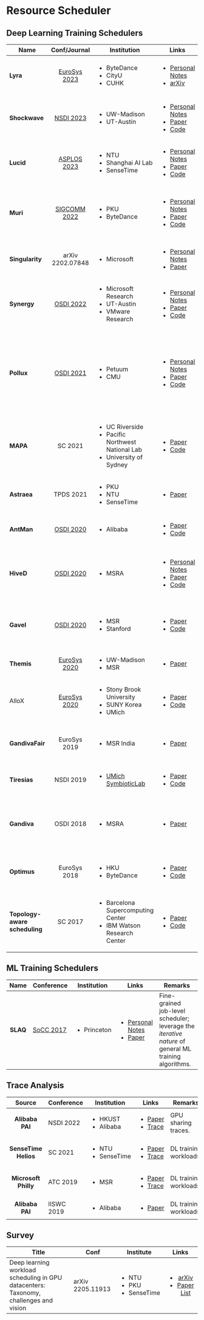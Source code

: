 # Resource Scheduler

## Deep Learning Training Schedulers

| Name                          |                          Conf/Journal                          | Institution                                                                                        | Links                                                                                                                                                                                                                                                                                                                                             | Remarks                                                                                                                                       |
| ----------------------------- | :------------------------------------------------------------: | -------------------------------------------------------------------------------------------------- | ------------------------------------------------------------------------------------------------------------------------------------------------------------------------------------------------------------------------------------------------------------------------------------------------------------------------------------------------- | --------------------------------------------------------------------------------------------------------------------------------------------- |
| **Lyra**                      | [EuroSys 2023](../../reading-notes/conference/eurosys-2023.md) | <ul><li>ByteDance</li><li>CityU</li><li>CUHK</li></ul>                                             | <ul><li><a href="../../reading-notes/miscellaneous/arxiv/2022/aryl-an-elastic-cluster-scheduler-for-deep-learning.md">Personal Notes</a></li><li><a href="https://arxiv.org/abs/2202.07896">arXiv</a></li></ul>                                                                                                                                   | Loan idle inference GPU servers for elastic training jobs.                                                                                    |
| **Shockwave**                 |     [NSDI 2023](../../reading-notes/conference/nsdi-2023/)     | <ul><li>UW-Madison</li><li>UT-Austin</li></ul>                                                     | <ul><li><a href="../../reading-notes/conference/nsdi-2023/shockwave-fair-and-efficient-cluster-scheduling-for-dynamic-adaptation-in-machine-learning.md">Personal Notes</a></li><li><a href="https://www.usenix.org/conference/nsdi23/presentation/zheng">Paper</a></li><li><a href="https://github.com/uw-mad-dash/shockwave">Code</a></li></ul> | Elastic resource requirements; extend market theory.                                                                                          |
| **Lucid**                     |   [ASPLOS 2023](../../reading-notes/conference/asplos-2023/)   | <ul><li>NTU</li><li>Shanghai AI Lab</li><li>SenseTime</li></ul>                                    | <ul><li><a href="../../reading-notes/conference/asplos-2023/lucid-a-non-intrusive-scalable-and-interpretable-scheduler-for-deep-learning-training-jobs.md">Personal Notes</a></li><li><a href="https://dl.acm.org/doi/10.1145/3575693.3575705">Paper</a></li><li><a href="https://github.com/S-Lab-System-Group/Lucid">Code</a></li></ul>         | Interpretability.                                                                                                                             |
| **Muri**                      |  [SIGCOMM 2022](../../reading-notes/conference/sigcomm-2022/)  | <ul><li>PKU</li><li>ByteDance</li></ul>                                                            | <ul><li><a href="../../reading-notes/conference/sigcomm-2022/multi-resource-interleaving-for-deep-learning-training.md">Personal Notes</a></li><li><a href="https://dl.acm.org/doi/10.1145/3544216.3544224">Paper</a></li><li><a href="https://github.com/Rivendile/Muri">Code</a></li></ul>                                                      | Pack jobs along multiple resource types in the time dimension; integrate with PyTorch.                                                        |
| **Singularity**               |                        arXiv 2202.07848                        | <ul><li>Microsoft</li></ul>                                                                        | <ul><li><a href="../../reading-notes/miscellaneous/arxiv/singularity-planet-scale-preemptive-and-elastic-scheduling-of-ai-workloads.md">Personal Notes</a></li><li><a href="https://arxiv.org/abs/2202.07848">Paper</a></li></ul>                                                                                                                 | Live GPU job migration.                                                                                                                       |
| **Synergy**                   |     [OSDI 2022](../../reading-notes/conference/osdi-2022/)     | <ul><li>Microsoft Research</li><li>UT-Austin</li><li>VMware Research</li></ul>                     | <ul><li><a href="../../reading-notes/conference/osdi-2022/looking-beyond-gpus-for-dnn-scheduling-on-multi-tenant-clusters.md">Personal Notes</a></li><li><a href="https://www.usenix.org/conference/osdi22/presentation/mohan">Paper</a></li><li><a href="https://github.com/msr-fiddle/synergy">Code</a></li></ul>                               | Consider the allocation of CPU and memory resources.                                                                                          |
| **Pollux**                    |            [OSDI 2021](../../Conference/OSDI-2021/)            | <ul><li>Petuum</li><li>CMU</li></ul>                                                               | <ul><li><a href="../../Conference/OSDI-2021/pollux.md">Personal Notes</a></li><li><a href="https://www.usenix.org/conference/osdi21/presentation/qiao">Paper</a></li><li><a href="https://github.com/petuum/adaptdl">Code</a></li></ul>                                                                                                           | Co-adaptively _allocates resources_ (number of GPUs) and _tunes the hyperparameters_ (batch size and learning rate) for all DL training jobs. |
| **MAPA**                      |                             SC 2021                            | <ul><li>UC Riverside</li><li>Pacific Northwest National Lab</li><li>University of Sydney</li></ul> | <ul><li><a href="https://dl.acm.org/doi/10.1145/3458817.3480853">Paper</a></li><li><a href="https://github.com/socal-ucr/MAPA">Code</a></li></ul>                                                                                                                                                                                                 | Consider multi-GPU accelerator topologies such as _single/double NVLink_.                                                                     |
| **Astraea**                   |                            TPDS 2021                           | <ul><li>PKU</li><li>NTU</li><li>SenseTime</li></ul>                                                | <ul><li><a href="https://ieeexplore.ieee.org/abstract/document/9655467">Paper</a></li></ul>                                                                                                                                                                                                                                                       | Long-term GPU-time fairness.                                                                                                                  |
| **AntMan**                    |            [OSDI 2020](../../Conference/OSDI-2020/)            | <ul><li>Alibaba</li></ul>                                                                          | <ul><li><a href="https://www.usenix.org/conference/osdi20/presentation/xiao">Paper</a></li><li><a href="https://github.com/alibaba/GPU-scheduler-for-deep-learning">Code</a></li></ul>                                                                                                                                                            | Co-locate resource-guarantee and best-effort jobs.                                                                                            |
| **HiveD**                     |            [OSDI 2020](../../Conference/OSDI-2020/)            | <ul><li>MSRA</li></ul>                                                                             | <ul><li><a href="../../Conference/OSDI-2020/hived.md">Personal Notes</a></li><li><a href="https://www.usenix.org/conference/osdi20/presentation/zhao-hanyu">Paper</a></li><li><a href="https://github.com/microsoft/hivedscheduler">Code</a></li></ul>                                                                                            | Virtual private clusters; resource isolation and management for multi-tenant clusters.                                                        |
| **Gavel**                     |            [OSDI 2020](../../Conference/OSDI-2020/)            | <ul><li>MSR</li><li>Stanford</li></ul>                                                             | <ul><li><a href="https://www.usenix.org/conference/osdi20/presentation/narayanan-deepak">Paper</a></li><li><a href="https://github.com/stanford-futuredata/gavel">Code</a></li></ul>                                                                                                                                                              | Consider _performance heterogeneity_ across multiple accelerator types.                                                                       |
| **Themis**                    | [EuroSys 2020](../../reading-notes/conference/eurosys-2020.md) | <ul><li>UW-Madison</li><li>MSR</li></ul>                                                           | <ul><li><a href="https://www.usenix.org/conference/nsdi20/presentation/mahajan">Paper</a></li></ul>                                                                                                                                                                                                                                               | Long-term fairness.                                                                                                                           |
| AlloX                         | [EuroSys 2020](../../reading-notes/conference/eurosys-2020.md) | <ul><li>Stony Brook University</li><li>SUNY Korea</li><li>UMich</li></ul>                          | <ul><li><a href="https://doi.org/10.1145/3342195.3387547">Paper</a></li><li><a href="https://github.com/lenhattan86/allox">Code</a></li></ul>                                                                                                                                                                                                     | _CPU-GPU hybrid_ clusters; min-cost bipartite matching.                                                                                       |
| **GandivaFair**               |                          EuroSys 2019                          | <ul><li>MSR India</li></ul>                                                                        | <ul><li><a href="https://dl.acm.org/doi/10.1145/3342195.3387555">Paper</a></li></ul>                                                                                                                                                                                                                                                              | Achieve efficiency and fairness despite cluster heterogeneity.                                                                                |
| **Tiresias**                  |                            NSDI 2019                           | <ul><li><a href="https://symbioticlab.org/">UMich SymbioticLab</a></li></ul>                       | <ul><li><a href="https://www.usenix.org/conference/nsdi19/presentation/gu">Paper</a></li><li><a href="https://github.com/SymbioticLab/Tiresias">Code</a></li></ul>                                                                                                                                                                                | Relax consolidated placement constraint.                                                                                                      |
| **Gandiva**                   |                            OSDI 2018                           | <ul><li>MSRA</li></ul>                                                                             | <ul><li><a href="https://www.usenix.org/conference/osdi18/presentation/xiao">Paper</a></li></ul>                                                                                                                                                                                                                                                  | Hyper-parameter tuning jobs; job packing; migration; grow-shrink; time-slicing.                                                               |
| **Optimus**                   |                          EuroSys 2018                          | <ul><li>HKU</li><li>ByteDance</li></ul>                                                            | <ul><li><a href="https://dl.acm.org/doi/10.1145/3190508.3190517">Paper</a></li><li><a href="https://github.com/pengyanghua/optimus">Code</a></li></ul>                                                                                                                                                                                            | Minimize JCT based on _online resource-performance models_.                                                                                   |
| **Topology-aware scheduling** |                             SC 2017                            | <ul><li>Barcelona Supercomputing Center</li><li>IBM Watson Research Center</li></ul>               | <ul><li><a href="https://dl.acm.org/doi/10.1145/3126908.3126933">Paper</a></li><li><a href="https://github.com/HiEST/gpu-topo-aware">Code</a></li></ul>                                                                                                                                                                                           | Consider multiple link technologies such as _PCI-e_ and _NVLink_.                                                                             |

## ML Training Schedulers

|   Name   | Conference                                             | Institution                 | Links                                                                                                                                                                                                                                 | Remarks                                                                                              |
| :------: | ------------------------------------------------------ | --------------------------- | ------------------------------------------------------------------------------------------------------------------------------------------------------------------------------------------------------------------------------------- | ---------------------------------------------------------------------------------------------------- |
| **SLAQ** | [SoCC 2017](../../reading-notes/conference/socc-2017/) | <ul><li>Princeton</li></ul> | <ul><li><a href="../../reading-notes/conference/socc-2017/slaq-quality-driven-scheduling-for-distributed-machine-learning.md">Personal Notes</a></li><li><a href="https://dl.acm.org/doi/10.1145/3127479.3127490">Paper</a></li></ul> | Fine-grained job-level scheduler; leverage the _iterative nature_ of general ML training algorithms. |

## Trace Analysis

|        Source        | Conference | Institution                             | Links                                                                                                                                                                                                   | Remarks                |
| :------------------: | ---------- | --------------------------------------- | ------------------------------------------------------------------------------------------------------------------------------------------------------------------------------------------------------- | ---------------------- |
|    **Alibaba PAI**   | NSDI 2022  | <ul><li>HKUST</li><li>Alibaba</li></ul> | <ul><li><a href="https://www.usenix.org/conference/nsdi22/presentation/weng">Paper</a></li><li><a href="https://github.com/alibaba/clusterdata/tree/master/cluster-trace-gpu-v2020">Trace</a></li></ul> | GPU sharing traces.    |
| **SenseTime Helios** | SC 2021    | <ul><li>NTU</li><li>SenseTime</li></ul> | <ul><li><a href="https://dl.acm.org/doi/10.1145/3458817.3476223">Paper</a></li><li><a href="https://github.com/S-Lab-System-Group/HeliosData">Trace</a></li></ul>                                       | DL training workloads. |
| **Microsoft Philly** | ATC 2019   | <ul><li>MSR</li></ul>                   | <ul><li><a href="https://www.usenix.org/conference/atc19/presentation/jeon">Paper</a></li><li><a href="https://github.com/msr-fiddle/philly-traces">Trace</a></li></ul>                                 | DL training workloads. |
|    **Alibaba PAI**   | IISWC 2019 | <ul><li>Alibaba</li></ul>               | <ul><li><a href="https://ieeexplore.ieee.org/document/9042047">Paper</a></li></ul>                                                                                                                      | DL training workloads. |

## Survey

| Title                                                                                 | Conf             | Institute                                           |                                                                                    Links                                                                                   |
| ------------------------------------------------------------------------------------- | ---------------- | --------------------------------------------------- | :------------------------------------------------------------------------------------------------------------------------------------------------------------------------: |
| Deep learning workload scheduling in GPU datacenters: Taxonomy, challenges and vision | arXiv 2205.11913 | <ul><li>NTU</li><li>PKU</li><li>SenseTime</li></ul> | <ul><li><a href="https://arxiv.org/abs/2205.11913">arXiv</a></li><li><a href="https://github.com/S-Lab-System-Group/Awesome-DL-Scheduling-Papers">Paper List</a></li></ul> |
